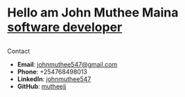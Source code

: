 <h1>Hello am John Muthee Maina <br/> <a href="https://github.com/mutheejj">software developer</a></h1>
<h2></h2> Contact </h2>

- **Email**: [johnmuthee547@gmail.com](mailto:johnmuthee547@gmail.com)
- **Phone**: +254768498013
- **LinkedIn**: [johnmuthee547](https://www.linkedin.com/in/johnmutheemaina/)
- **GitHub**: [mutheejj](https://github.com/mutheejj)

